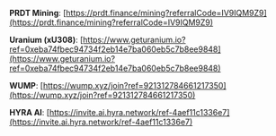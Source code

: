 **PRDT Mining**: [https://prdt.finance/mining?referralCode=IV9IQM9Z9](https://prdt.finance/mining?referralCode=IV9IQM9Z9)

**Uranium (xU308)**: [https://www.geturanium.io?ref=0xeba74fbec94734f2eb14e7ba060eb5c7b8ee9848](https://www.geturanium.io?ref=0xeba74fbec94734f2eb14e7ba060eb5c7b8ee9848)

**WUMP**: [https://wump.xyz/join?ref=921312784661217350](https://wump.xyz/join?ref=921312784661217350)

**HYRA AI**: [https://invite.ai.hyra.network/ref-4aef11c1336e7](https://invite.ai.hyra.network/ref-4aef11c1336e7)
